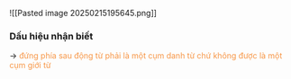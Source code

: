 ![[Pasted image 20250215195645.png]]

### Dấu hiệu nhận biết 
-> <font color="#f79646">đứng phía sau động từ phải là một cụm danh từ chứ không được là một cụm giới từ </font>
